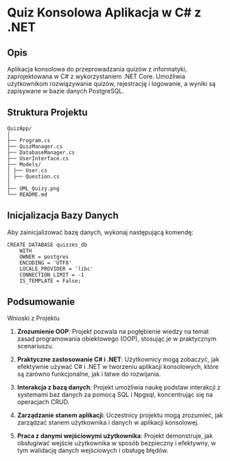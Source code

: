 # Quiz Konsolowa Aplikacja w C# z .NET

## Opis
Aplikacja konsolowa do przeprowadzania quizów z informatyki, zaprojektowana w C# z wykorzystaniem .NET Core. 
Umożliwia użytkownikom rozwiązywanie quizów, rejestrację i logowanie, a wyniki są zapisywane w bazie danych PostgreSQL.

## Struktura Projektu
```
QuizApp/
│
├── Program.cs
├── QuizManager.cs
├── DatabaseManager.cs
├── UserInterface.cs
├── Models/
│ ├── User.cs
│ ├── Question.cs
│
├── UML_Quizy.png
└── README.md
```

## Inicjalizacja Bazy Danych
Aby zainicjalizować bazę danych, wykonaj następującą komendę:

```
CREATE DATABASE quizzes_db
    WITH
    OWNER = postgres
    ENCODING = 'UTF8'
    LOCALE_PROVIDER = 'libc'
    CONNECTION LIMIT = -1
    IS_TEMPLATE = False;
```

## Podsumowanie
Wnioski z Projektu

1. **Zrozumienie OOP**: Projekt pozwala na pogłębienie wiedzy na temat zasad programowania obiektowego (OOP), stosując je w praktycznym scenariuszu.

2. **Praktyczne zastosowanie C# i .NET**: Użytkownicy mogą zobaczyć, jak efektywnie używać C# i .NET w tworzeniu aplikacji konsolowych, które są zarówno funkcjonalne, jak i łatwe do rozwijania.

3. **Interakcja z bazą danych**: Projekt umożliwia naukę podstaw interakcji z systemami baz danych za pomocą SQL i Npgsql, koncentrując się na operacjach CRUD.

4. **Zarządzanie stanem aplikacji**: Uczestnicy projektu mogą zrozumieć, jak zarządzać stanem użytkownika i danych w aplikacji konsolowej.

5. **Praca z danymi wejściowymi użytkownika**: Projekt demonstruje, jak obsługiwać wejście użytkownika w sposób bezpieczny i efektywny, w tym walidację danych wejściowych i obsługę błędów.


